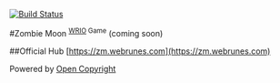 [![Build Status](https://travis-ci.org/webRunes/Chess-WRIO-App.svg?branch=master)](https://travis-ci.org/webRunes/Chess-WRIO-App)

#Zombie Moon <sup>[WRIO](http://wr.io) Game</sup>
(coming soon)

##Official Hub
[https://zm.webrunes.com](https://zm.webrunes.com)

Powered by [Open Copyright](http://opencopyright.webrunes.com)
